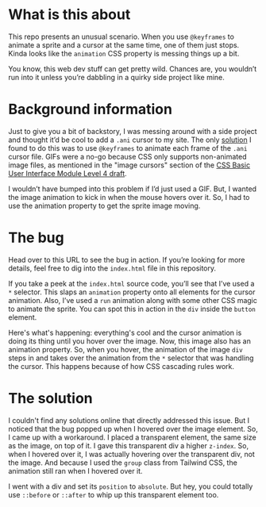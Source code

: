 # What is this about

This repo presents an unusual scenario. When you use `@keyframes` to animate a sprite and a cursor at the same time, one of them just stops. Kinda looks like the `animation` CSS property is messing things up a bit.

You know, this web dev stuff can get pretty wild. Chances are, you wouldn’t run into it unless you’re dabbling in a quirky side project like mine.

# Background information

Just to give you a bit of backstory, I was messing around with a side project and thought it’d be cool to add a `.ani` cursor to my site. The only [solution](https://stackoverflow.com/a/39295746) I found to do this was to use `@keyframes` to animate each frame of the `.ani` cursor file. GIFs were a no-go because CSS only supports non-animated image files, as mentioned in the "image cursors" section of the [CSS Basic User Interface Module Level 4 draft](https://drafts.csswg.org/css-ui/#cursor).

I wouldn’t have bumped into this problem if I’d just used a GIF. But, I wanted the image animation to kick in when the mouse hovers over it. So, I had to use the animation property to get the sprite image moving.

# The bug

Head over to this URL to see the bug in action. If you’re looking for more details, feel free to dig into the `index.html` file in this repository.

If you take a peek at the `index.html` source code, you’ll see that I’ve used a `*` selector. This slaps an `animation` property onto all elements for the cursor animation. Also, I’ve used a `run` animation along with some other CSS magic to animate the sprite. You can spot this in action in the `div` inside the `button` element.

Here's what's happening: everything's cool and the cursor animation is doing its thing until you hover over the image. Now, this image also has an animation property. So, when you hover, the animation of the image `div` steps in and takes over the animation from the `*` selector that was handling the cursor. This happens because of how CSS cascading rules work.

# The solution

I couldn't find any solutions online that directly addressed this issue. But I noticed that the bug popped up when I hovered over the image element. So, I came up with a workaround. I placed a transparent element, the same size as the image, on top of it. I gave this transparent div a higher `z-index`. So, when I hovered over it, I was actually hovering over the transparent div, not the image. And because I used the `group` class from Tailwind CSS, the animation still ran when I hovered over it.

I went with a div and set its `position` to `absolute`. But hey, you could totally use `::before` or `::after` to whip up this transparent element too.
